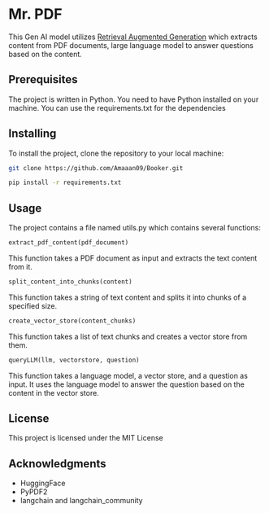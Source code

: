 # Mr. PDF
This Gen AI model utilizes [Retrieval Augmented Generation](https://research.ibm.com/blog/retrieval-augmented-generation-RAG) which extracts content from PDF documents, large language model to answer questions based on the content.

## Prerequisites
The project is written in Python. You need to have Python installed on your machine. You can use the requirements.txt for the dependencies

## Installing
To install the project, clone the repository to your local machine:

```bash
git clone https://github.com/Amaaan09/Booker.git
```

```bash
pip install -r requirements.txt
```


## Usage
The project contains a file named utils.py which contains several functions:

```python
extract_pdf_content(pdf_document)
```
This function takes a PDF document as input and extracts the text content from it.

```python
split_content_into_chunks(content)
```
This function takes a string of text content and splits it into chunks of a specified size.

```python
create_vector_store(content_chunks)
```
This function takes a list of text chunks and creates a vector store from them.

```python
queryLLM(llm, vectorstore, question)
```
This function takes a language model, a vector store, and a question as input. It uses the language model to answer the question based on the content in the vector store.


## License
This project is licensed under the MIT License 

## Acknowledgments
- HuggingFace
- PyPDF2
- langchain and langchain_community
